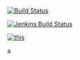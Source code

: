 [![Build Status](https://travis-ci.org/OAI/OpenAPI-Specification.svg?branch=master)](https://travis-ci.org/OAI/OpenAPI-Specification)

[![Jenkins Build Status](https://ecb2-35-154-89-170.ap-south-1.compute.amazonaws.com/job/a/9/badge/icon?.svg)](https://ec2-35-154-89-170.ap-south-1.compute.amazonaws.com/job/a/9/)

[![this](https://gist.githubusercontent.com/anant-sogani/b891b9bba91a34b6c27d2fb33b70d743/raw/22522053a13b642b13041b29e8ad93e6a244ab0b/booboo)](www.google.com)


a

